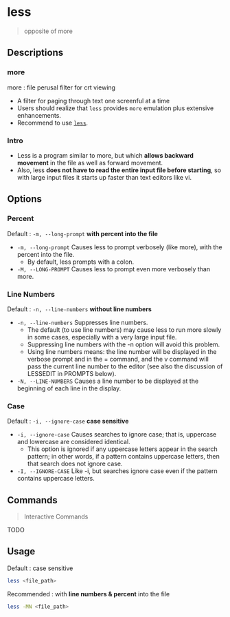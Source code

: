 # less

> opposite of more

## Descriptions

### more

more : file perusal filter for crt viewing

- A filter for paging through text one screenful at a time
- Users should realize that `less` provides `more` emulation plus extensive enhancements.
- Recommend to use [`less`](/cmd/l/less.md).

### Intro

- Less is a program similar to more, but which **allows backward movement** in the file as well as forward movement.
- Also, less **does not have to read the entire input file before starting**, so with large input files it starts up faster than text editors like vi.

## Options

### Percent

Default : `-m, --long-prompt` **with percent into the file**

- `-m, --long-prompt` Causes  less  to  prompt verbosely (like more), with the percent into the file.
    - By default, less prompts with a colon.
- `-M, --LONG-PROMPT` Causes less to prompt even more verbosely than more.

### Line Numbers

Default : `-n, --line-numbers` **without line numbers**

- `-n, --line-numbers` Suppresses line numbers.
    - The default (to use line numbers) may cause less to run more slowly in some cases, especially with a very large input file.
    - Suppressing line numbers with the -n option will avoid this problem.
    - Using line numbers means: the line number will be displayed in the verbose prompt and in the = command, and the v command will pass the current line number to the editor (see also the discussion of LESSEDIT in PROMPTS below).
- `-N, --LINE-NUMBERS` Causes a line number to be displayed at the beginning of each line in the display.

### Case

Default : `-i, --ignore-case` **case sensitive**

- `-i, --ignore-case` Causes searches to ignore case; that is, uppercase and lowercase  are  considered  identical.
    - This  option  is ignored  if  any uppercase letters appear in the search pattern; in other words, if a pattern contains uppercase letters, then that search does not ignore case.
- `-I, --IGNORE-CASE` Like -i, but searches ignore case even if the pattern contains uppercase letters.

## Commands

> Interactive Commands

TODO

## Usage

Default : case sensitive

```bash
less <file_path>
```

Recommended : with **line numbers & percent** into the file

```bash
less -MN <file_path>
```
